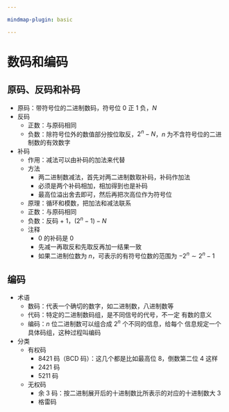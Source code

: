 ```yaml
---

mindmap-plugin: basic

---
```


# 数码和编码

## 原码、反码和补码

- 原码：带符号位的二进制数码，符号位 $0$ 正 $1$ 负，$N$
- 反码
	- 正数：与原码相同
	- 负数：除符号位外的数值部分按位取反，$2^n - N$，$n$ 为不含符号位的二进制数的有效数字
- 补码
	- 作用：减法可以由补码的加法来代替
	- 方法
		- 两二进制数减法，首先对两二进制数取补码，补码作加法
		- 必须是两个补码相加，相加得到也是补码
		- 最高位溢出舍去即可，然后再把次高位作为符号位
	- 原理：循环和模数，把加法和减法联系
	- 正数：与原码相同
	- 负数：反码 + 1，$(2^n - 1) - N$
	- 注释
		- $0$ 的补码是 $0$
		- 先减一再取反和先取反再加一结果一致
		- 如果二进制位数为 $n$，可表示的有符号位数的范围为 $-2^n\sim 2^n - 1$

## 编码

- 术语
	- 数码：代表⼀个确切的数字，如⼆进制数，⼋进制数等
	- 代码：特定的⼆进制数码组，是不同信号的代号，不⼀定 有数的意义
	- 编码：$n$ 位⼆进制数可以组合成 $2^n$ 个不同的信息，给每个 信息规定⼀个具体码组，这种过程叫编码
- 分类
	- 有权码
		- 8421 码（BCD 码）：这几个都是比如最高位 $8$，倒数第二位 $4$ 这样
		- 2421 码
		- 5211 码
	- 无权码
		- 余 3 码：按二进制展开后的十进制数比所表示的对应的十进制数大 3
		- 格雷码